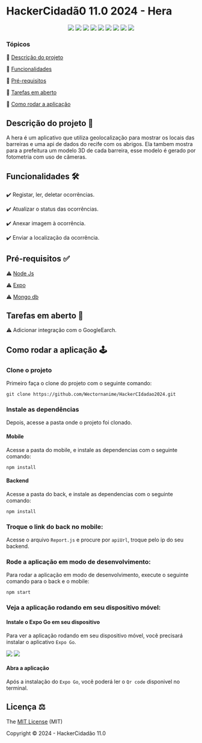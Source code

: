 # HackerCidadã0 11.0 2024 - Hera

<div align="center">
  <img src="https://img.shields.io/badge/Node.js-43853D?style=for-the-badge&logo=node.js&logoColor=white" />
  <img src="https://img.shields.io/badge/JavaScript-323330?style=for-the-badge&logo=javascript&logoColor=F7DF1E" />
  <img src="https://img.shields.io/badge/React_Native-20232A?style=for-the-badge&logo=react&logoColor=61DAFB" />
  <img src="https://img.shields.io/badge/Expo-000000?style=for-the-badge&logo=expo&logoColor=white" />
  <img src="https://img.shields.io/badge/Express.js-404D59?style=for-the-badge" />
  <img src="https://img.shields.io/badge/MongoDB-4EA94B?style=for-the-badge&logo=mongodb&logoColor=white" />
  <img src="https://img.shields.io/github/contributors/wectornanime/HackerCIdadao2024.svg?style=for-the-badge" />
  <img src="https://img.shields.io/github/license/wectornanime/HackerCIdadao2024.svg?style=for-the-badge" />
  <img src="http://img.shields.io/static/v1?label=STATUS&message=CONCLUIDO&color=GREEN&style=for-the-badge" />
</div>

### Tópicos

🔹 [Descrição do projeto](#descrição-do-projeto-)

🔹 [Funcionalidades](#funcionalidades-️)

🔹 [Pré-requisitos](#pré-requisitos-)

🔹 [Tarefas em aberto](#tarefas-em-aberto-)

🔹 [Como rodar a aplicação](#como-rodar-a-aplicação-️)

## Descrição do projeto 📝

A hera é um aplicativo que utiliza geolocalização para mostrar os locais das barreiras e uma api de dados do recife com os abrigos.
Ela tambem mostra para a prefeitura um modelo 3D de cada barreira, esse modelo é gerado por fotometria com uso de câmeras.

## Funcionalidades 🛠️

✔️ Registar, ler, deletar ocorrências.

✔️ Atualizar o status das ocorrências.

✔️ Anexar imagem à ocorrência.

✔️ Enviar a localização da ocorrência.

## Pré-requisitos ✅

⚠️ [Node Js](https://nodejs.org/en/download/)

⚠️ [Expo](https://expo.dev/)

⚠️ [Mongo db](https://www.mongodb.com/)

## Tarefas em aberto 🔄

⚠️ Adicionar integração com o GoogleEarch.

## Como rodar a aplicação 🕹️

### Clone o projeto

Primeiro faça o clone do projeto com o seguinte comando:

```
git clone https://github.com/Wectornanime/HackerCIdadao2024.git
```

### Instale as dependências

Depois, acesse a pasta onde o projeto foi clonado.

#### Mobile

Acesse a pasta do mobile, e instale as dependencias com o seguinte comando:
```
npm install
```

#### Backend
Acesse a pasta do back, e instale as dependencias com o seguinte comando:
```
npm install
```

### Troque o link do back no mobile:

Acesse o arquivo `Report.js` e procure por `apiUrl`, troque pelo ip do seu backend.

### Rode a aplicação em modo de desenvolvimento:

Para rodar a aplicação em modo de desenvolvimento, execute o seguinte comando para o back e o mobile:

```
npm start
```

### Veja a aplicação rodando em seu dispositivo móvel:

#### Instale o Expo Go em seu dispositivo

Para ver a aplicação rodando em seu dispositivo móvel, você precisará instalar o aplicativo `Expo Go`.

[![](https://img.shields.io/badge/Google_Play-414141?style=for-the-badge&logo=google-play&logoColor=white)](https://play.google.com/store/apps/details?id=host.exp.exponent&hl=pt_BR)
[![](https://img.shields.io/badge/App_Store-0D96F6?style=for-the-badge&logo=app-store&logoColor=white)](https://apps.apple.com/br/app/expo-go/id982107779)

#### Abra a aplicação

Após a instalação do `Expo Go`, você poderá ler o `Qr code` disponivel no terminal.

## Licença ⚖️

The [MIT License](./LICENSE) (MIT)

Copyright ©️ 2024 - HackerCidadão 11.0
